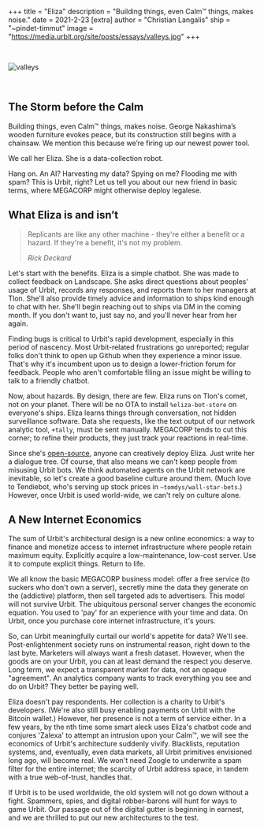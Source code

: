 +++
title = "Eliza"
description = "Building things, even Calm™ things, makes noise."
date = 2021-2-23
[extra]
author = "Christian Langalis"
ship = "~pindet-timmut"
image = "https://media.urbit.org/site/posts/essays/valleys.jpg"
+++

<br>

![valleys](https://media.urbit.org/site/posts/essays/valleys.jpg)

<br>

## The Storm before the Calm

Building things, even Calm™ things, makes noise. George Nakashima’s wooden furniture evokes peace, but its construction still begins with a chainsaw. We mention this because we’re firing up our newest power tool.

We call her Eliza. She is a data-collection robot.

Hang on. An AI? Harvesting my data? Spying on me? Flooding me with spam? This is Urbit, right? Let us tell you about our new friend in basic terms, where MEGACORP might otherwise deploy legalese.

## What Eliza is and isn’t

> Replicants are like any other machine - they're either a benefit or a hazard. If they're a benefit, it's not my problem.
>
> <cite>Rick Deckard</cite>

Let's start with the benefits. Eliza is a simple chatbot. She was made to collect feedback on Landscape. She asks direct questions about peoples' usage of Urbit, records any responses, and reports them to her managers at Tlon. She'll also provide timely advice and information to ships kind enough to chat with her. She'll begin reaching out to ships via DM in the coming month. If you don't want to, just say no, and you'll never hear from her again.

Finding bugs is critical to Urbit's rapid development, especially in this period of nascency. Most Urbit-related frustrations go unreported; regular folks don't think to open up Github when they experience a minor issue. That's why it's incumbent upon us to design a lower-friction forum for feedback. People who aren't comfortable filing an issue might be willing to talk to a friendly chatbot.

Now, about hazards. By design, there are few. Eliza runs on Tlon's comet, not on your planet. There will be no OTA to install `%eliza-bot-store` on everyone's ships. Eliza learns things through conversation, not hidden surveillance software. Data she requests, like the text output of our network analytic tool, `+tally`, must be sent manually. MEGACORP tends to cut this corner; to refine their products, they just track your reactions in real-time.

Since she's [open-source](https://github.com/urbit/urbit/blob/b0c1f83287cbf4c85847a9238d9f4be17e1fcb33/pkg/arvo/app/eliza.hoon), anyone can creatively deploy Eliza. Just write her a dialogue tree. Of course, that also means we can't keep people from misusing Urbit bots. We think automated agents on the Urbit network are inevitable, so let's create a good baseline culture around them. (Much love to Tendiebot, who's serving up stock prices in `~tomdys/wall-star-bets`.) However, once Urbit is used world-wide, we can't rely on culture alone.

## A New Internet Economics

The sum of Urbit's architectural design is a new online economics: a way to finance and monetize access to internet infrastructure where people retain maximum equity. Explicitly acquire a low-maintenance, low-cost server. Use it to compute explicit things. Return to life.

We all know the basic MEGACORP business model: offer a free service (to suckers who don't own a server), secretly mine the data they generate on the (addictive) platform, then sell targeted ads to advertisers. This model will not survive Urbit. The ubiquitous personal server changes the economic equation. You used to 'pay' for an experience with your time and data. On Urbit, once you purchase core internet infrastructure, it's yours.

So, can Urbit meaningfully curtail our world's appetite for data? We'll see. Post-enlightenment society runs on instrumental reason, right down to the last byte. Marketers will always want a fresh dataset. However, when the goods are on your Urbit, you can at least demand the respect you deserve. Long term, we expect a transparent market for data, not an opaque "agreement".  An analytics company wants to track everything you see and do on Urbit? They better be paying well.

Eliza doesn't pay respondents. Her collection is a charity to Urbit's developers. (We're also still busy enabling payments on Urbit with the Bitcoin wallet.) However, her presence is not a term of service either. In a few years, by the nth time some smart aleck uses Eliza's chatbot code and conjures 'Zalexa' to attempt an intrusion upon your Calm™, we will see the economics of Urbit's architecture suddenly vivify. Blacklists, reputation systems, and, eventually, even data markets, all Urbit primitives envisioned long ago, will become real. We won't need Zoogle to underwrite a spam filter for the entire internet; the scarcity of Urbit address space, in tandem with a true web-of-trust, handles that.

If Urbit is to be used worldwide, the old system will not go down without a fight. Spammers, spies, and digital robber-barons will hunt for ways to game Urbit. Our passage out of the digital gutter is beginning in earnest, and we are thrilled to put our new architectures to the test.
